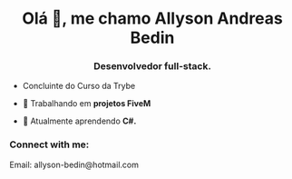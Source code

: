 <h1 align="center">Olá 👋, me chamo Allyson Andreas Bedin</h1>
<h3 align="center">Desenvolvedor full-stack.</h3>

- Concluinte do Curso da Trybe

- 🔭 Trabalhando em **projetos FiveM**

- 🌱 Atualmente aprendendo **C#.**

<h3 align="left">Connect with me:</h3>
<p align="left">
  Email: allyson-bedin@hotmail.com
</p>
